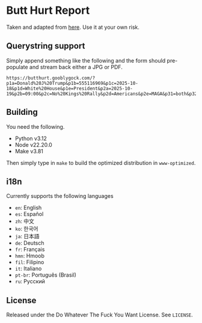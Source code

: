 # Butt Hurt Report

Taken and adapted from [here](https://www.itstactical.com/wp-content/uploads/2012/10/ITS_TACTICAL_BUTT_HURT_REPORT1.pdf). Use it at your own risk.

## Querystring support

Simply append something like the following and the form should pre-populate and stream back either a JPG or PDF.

```text
https://butthurt.gooblygock.com/?p1a=Donald%20J%20Trump&p1b=555116969&p1c=2025-10-18&p1d=White%20House&p1e=President&p2a=2025-10-19&p2b=09:00&p2c=No%20Kings%20Rally&p2d=Americans&p2e=MAGA&p31=both&p32=yes&p33=multiple&p34=yes&p41=1&p42=1&p43=1&p44=1&p45=1&p46=1&p47=1&p48=1&p49=1&p410=1&p411=1&p412=1&p413=1&p414=1&p415=1&p5=NKR%20hates%20Murica&language=en&export=jpg
```

## Building

You need the following.

- Python v3.12
- Node v22.20.0
- Make v3.81

Then simply type in `make` to build the optimized distribution in `www-optimized`.

## i18n

Currently supports the following languages

- `en`: English
- `es`: Español
- `zh`: 中文
- `ko`: 한국어
- `ja`: 日本語
- `de`: Deutsch
- `fr`: Français
- `hmn`: Hmoob
- `fil`: Filipino
- `it`: Italiano
- `pt-br`: Português (Brasil)
- `ru`: Русский

## License

Released under the Do Whatever The Fuck You Want License. See `LICENSE`.
